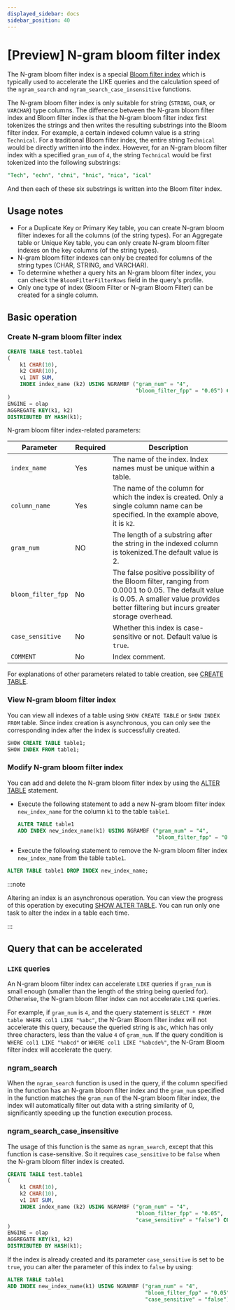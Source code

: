 ```yaml
---
displayed_sidebar: docs
sidebar_position: 40
---
```


# [Preview] N-gram bloom filter index

The N-gram bloom filter index is a special [Bloom filter index](./Bloomfilter_index.md) which is typically used to accelerate the LIKE queries and the calculation speed of the `ngram_search` and `ngram_search_case_insensitive` functions.

The N-gram bloom filter index is only suitable for string (`STRING`, `CHAR`, or `VARCHAR`) type columns. The difference between the N-gram bloom filter index and Bloom filter index is that the N-gram bloom filter index first tokenizes the strings and then writes the resulting substrings into the Bloom filter index. For example, a certain indexed column value is a string `Technical`. For a traditional Bloom filter index, the entire string `Technical` would be directly written into the index. However, for an N-gram bloom filter index with a specified `gram_num` of `4`, the string `Technical` would be first tokenized into the following substrings:

```sql
"Tech", "echn", "chni", "hnic", "nica", "ical"
```

And then each of these six substrings is written into the Bloom filter index.

## Usage notes

- For a Duplicate Key or Primary Key table, you can create N-gram bloom filter indexes for all the columns (of the string types). For an Aggregate table or Unique Key table, you can only create N-gram bloom filter indexes on the key columns (of the string types).
- N-gram bloom filter indexes can only be created for columns of the string types (CHAR, STRING, and VARCHAR).
- To determine whether a query hits an N-gram bloom filter index, you can check the `BloomFilterFilterRows` field in the query's profile.
- Only one type of index (Bloom Filter or N-gram Bloom Filter) can be created for a single column.

## Basic operation 

### Create N-gram bloom filter index

```SQL
CREATE TABLE test.table1
(
    k1 CHAR(10),
    k2 CHAR(10),
    v1 INT SUM,
    INDEX index_name (k2) USING NGRAMBF ("gram_num" = "4",
                                         "bloom_filter_fpp" = "0.05") COMMENT ''
)
ENGINE = olap
AGGREGATE KEY(k1, k2)
DISTRIBUTED BY HASH(k1);

```

N-gram bloom filter index-related parameters:

| **Parameter**    | **Required** | **Description**                                              |
| ---------------- | ------------ | ------------------------------------------------------------ |
| `index_name`       | Yes          | The name of the index. Index names must be unique within a table. |
| `column_name`      | Yes          | The name of the column for which the index is created. Only a single column name can be specified. In the example above, it is `k2`. |
| `gram_num`         | NO          | The length of a substring after the string in the indexed column is tokenized.The default value is 2. |
| `bloom_filter_fpp` | No           | The false positive possibility of the Bloom filter, ranging from 0.0001 to 0.05. The default value is 0.05. A smaller value provides better filtering but incurs greater storage overhead. |
| `case_sensitive`   |  No          | Whether this index is case-sensitive or not. Default value is `true`. |
| `COMMENT`          | No           | Index comment. |

For explanations of other parameters related to table creation, see [CREATE TABLE](../../sql-reference/sql-statements/table_bucket_part_index/CREATE_TABLE.md).

### View N-gram bloom filter index 

You can view all indexes of a table using `SHOW CREATE TABLE` or `SHOW INDEX FROM` table. Since index creation is asynchronous, you can only see the corresponding index after the index is successfully created.

```SQL
SHOW CREATE TABLE table1;
SHOW INDEX FROM table1;
```

### Modify N-gram bloom filter index

You can add and delete the N-gram bloom filter index by using the [ALTER TABLE](../../sql-reference/sql-statements/table_bucket_part_index/ALTER_TABLE.md) statement.

- Execute the following statement to add a new N-gram bloom filter index `new_index_name` for the column `k1` to the table `table1`.

  ```SQL
  ALTER TABLE table1 
  ADD INDEX new_index_name(k1) USING NGRAMBF ("gram_num" = "4", 
                                              "bloom_filter_fpp" = "0.05") COMMENT '';
  ```

-  Execute the following statement to remove the N-gram bloom filter index `new_index_name` from the table `table1`.

  ```SQL
  ALTER TABLE table1 DROP INDEX new_index_name;
  ```

:::note

Altering an index is an asynchronous operation. You can view the progress of this operation by executing [SHOW ALTER TABLE](../../sql-reference/sql-statements/table_bucket_part_index/SHOW_ALTER.md). You can run only one task to alter the index in a table each time.

:::

## Query that can be accelerated

### `LIKE` queries 

An N-gram bloom filter index can accelerate `LIKE` queries if `gram_num` is small enough (smaller than the length of the string being queried for). Otherwise, the N-gram bloom filter index can not accelerate `LIKE` queries.

For example, if `gram_num` is `4`, and the query statement is `SELECT * FROM table WHERE col1 LIKE "%abc"`, the N-Gram Bloom filter index will not accelerate this query, because the queried string is `abc`, which has only three characters, less than the value `4` of `gram_num`. If the query condition is `WHERE col1 LIKE "%abcd"` or `WHERE col1 LIKE "%abcde%"`, the N-Gram Bloom filter index will accelerate the query.

### ngram_search

When the `ngram_search` function is used in the query, if the column specified in the function has an N-gram bloom filter index and the `gram_num` specified in the function matches the `gram_num` of the N-gram bloom filter index, the index will automatically filter out data with a string similarity of 0, significantly speeding up the function execution process.

### ngram_search_case_insensitive

The usage of this function is the same as `ngram_search`, except that this function is case-sensitive. So it requires `case_sensitive` to be `false` when the N-gram bloom filter index is created.

```SQL
CREATE TABLE test.table1
(
    k1 CHAR(10),
    k2 CHAR(10),
    v1 INT SUM,
    INDEX index_name (k2) USING NGRAMBF ("gram_num" = "4",
                                         "bloom_filter_fpp" = "0.05",
                                         "case_sensitive" = "false") COMMENT ''
)
ENGINE = olap
AGGREGATE KEY(k1, k2)
DISTRIBUTED BY HASH(k1);
```

If the index is already created and its parameter `case_sensitive` is set to be `true`, you can alter the parameter of this index to `false` by using:

```SQL
ALTER TABLE table1 
ADD INDEX new_index_name(k1) USING NGRAMBF ("gram_num" = "4", 
                                            "bloom_filter_fpp" = "0.05",
                                            "case_sensitive" = "false") COMMENT '';
```
